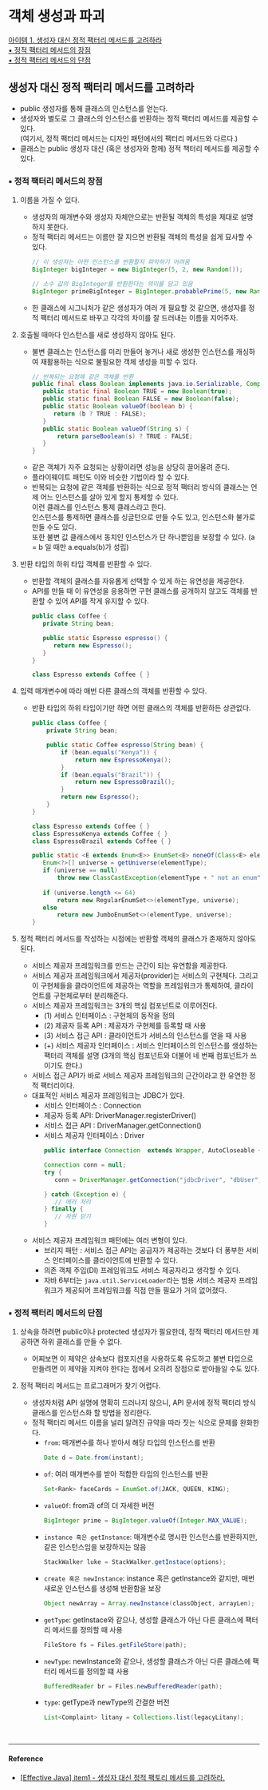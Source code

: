 # 객체 생성과 파괴

[아이템 1. 생성자 대신 정적 팩터리 메서드를 고려하라](#생성자-대신-정적-팩터리-메서드를-고려하라)  
[▪️ 정적 팩터리 메서드의 장점](#정적-팩터리-메서드의-장점)  
[▪️ 정적 팩터리 메서드의 단점](#정적-팩터리-메서드의-단점)

## 생성자 대신 정적 팩터리 메서드를 고려하라

- public 생성자를 통해 클래스의 인스턴스를 얻는다.
- 생성자와 별도로 그 클래스의 인스턴스를 반환하는 정적 팩터리 메서드를 제공할 수 있다.  
  (여기서, 정적 팩터리 메서드는 디자인 패턴에서의 팩터리 메서드와 다르다.)
- 클래스는 public 생성자 대신 (혹은 생성자와 함께) 정적 책터리 메서드를 제공할 수 있다.

### ▪️ 정적 팩터리 메서드의 장점

1. 이름을 가질 수 있다.
    - 생성자의 매개변수와 생성자 자체만으로는 반환될 객체의 특성을 제대로 설명하지 못한다.
    - 정적 팩터리 메서드는 이름만 잘 지으면 반환될 객체의 특성을 쉽게 묘사할 수 있다.
       ```java
       // 이 생성자는 어떤 인스턴스를 반환할지 파악하기 어려움
       BigInteger bigInteger = new BigInteger(5, 2, new Random());
       
       // 소수 값의 BigInteger를 반환한다는 의미를 담고 있음
       BigInteger primeBigInteger = BigInteger.probablePrime(5, new Random());
       ```
    - 한 클래스에 시그니처가 같은 생성자가 여러 개 필요할 것 같으면, 생성자를 정적 팩터리 메서드로 바꾸고 각각의 차이를 잘 드러내는 이름을 지어주자.


2. 호출될 때마다 인스턴스를 새로 생성하지 않아도 된다.
    - 불변 클래스는 인스턴스를 미리 만들어 놓거나 새로 생성한 인스턴스를 캐싱하여 재활용하는 식으로 불필요한 객체 생성을 피할 수 있다.
       ```java
       // 반복되는 요청에 같은 객체를 반환
       public final class Boolean implements java.io.Serializable, Comparable<Boolean> {
          public static final Boolean TRUE = new Boolean(true);
          public static final Boolean FALSE = new Boolean(false);
          public static Boolean valueOf(boolean b) {
             return (b ? TRUE : FALSE);
          }
          public static Boolean valueOf(String s) {
              return parseBoolean(s) ? TRUE : FALSE;
          }
       }
       ```
    - 같은 객체가 자주 요청되는 상황이라면 성능을 상당히 끌어올려 준다.
    - 플라이웨이트 패턴도 이와 비슷한 기법이라 할 수 있다.
    - 반복되는 요청에 같은 객체를 반환하는 식으로 정적 팩터리 방식의 클래스는 언제 어느 인스턴스를 살아 있게 할지 통제할 수 있다.  
      이런 클래스를 인스턴스 통제 클래스라고 한다.  
      인스턴스를 통제하면 클래스를 싱글턴으로 만들 수도 있고, 인스턴스화 불가로 만들 수도 있다.  
      또한 불변 값 클래스에서 동치인 인스턴스가 단 하나뿐임을 보장할 수 있다. (a = b 일 때만 a.equals(b)가 성립)


3. 반환 타입의 하위 타입 객체를 반환할 수 있다.
    - 반환할 객체의 클래스를 자유롭게 선택할 수 있게 하는 유연성을 제공한다.
    - API를 만들 때 이 유연성을 응용하면 구현 클래스를 공개하지 않고도 객체를 반환할 수 있어 API를 작게 유지할 수 있다.
       ```java
       public class Coffee {
          private String bean;
      
          public static Espresso espresso() {
             return new Espresso();
          }
       }
       
       class Espresso extends Coffee { }
       ```


4. 입력 매개변수에 따라 매번 다른 클래스의 객체를 반환할 수 있다.
    - 반환 타입의 하위 타입이기만 하면 어떤 클래스의 객체를 반환하든 상관없다.
       ```java
       public class Coffee {
           private String bean;
       
           public static Coffee espresso(String bean) {
               if (bean.equals("Kenya")) {
                   return new EspressoKenya();
               }
               if (bean.equals("Brazil")) {
                   return new EspressoBrazil();
               }
               return new Espresso();
           }
       }
       
       class Espresso extends Coffee { }
       class EspressoKenya extends Coffee { }
       class EspressoBrazil extends Coffee { }
      
       ```
       ```java
       public static <E extends Enum<E>> EnumSet<E> noneOf(Class<E> elementType) {
          Enum<?>[] universe = getUniverse(elementType);
          if (universe == null)
              throw new ClassCastException(elementType + " not an enum");
  
          if (universe.length <= 64)
              return new RegularEnumSet<>(elementType, universe);
          else
              return new JumboEnumSet<>(elementType, universe);
       }
       ```


5. 정적 팩터리 메서드를 작성하는 시점에는 반환할 객체의 클래스가 존재하지 않아도 된다.
    - 서비스 제공자 프레임워크를 만드는 근간이 되는 유연함을 제공한다.
    - 서비스 제공자 프레임워크에서 제공자(provider)는 서비스의 구현체다. 그리고 이 구현체들을 클라이언트에 제공하는 역할을 프레임워크가 통제하여, 클라이언트를 구현체로부터 분리해준다.
    - 서비스 제공자 프레임워크는 3개의 핵심 컴포넌트로 이루어진다.
        - (1) 서비스 인터페이스 : 구현체의 동작을 정의
        - (2) 제공자 등록 API : 제공자가 구현체를 등록할 때 사용
        - (3) 서비스 접근 API : 클라이언트가 서비스의 인스턴스를 얻을 때 사용
        - (+) 서비스 제공자 인터페이스 : 서비스 인터페이스의 인스턴스를 생성하는 팩터리 객체를 설명 (3개의 핵심 컴포넌트와 더불어 네 번째 컴포넌트가 쓰이기도 한다.)
    - 서비스 접근 API가 바로 서비스 제공자 프레임워크의 근간이라고 한 유연한 정적 팩터리이다.
    - 대표적인 서비스 제공자 프레임워크는 JDBC가 있다.
        - 서비스 인터페이스 : Connection
        - 제공자 등록 API: DriverManager.registerDriver()
        - 서비스 접근 API : DriverManager.getConnection()
        - 서비스 제공자 인터페이스 : Driver
          ```java
          public interface Connection  extends Wrapper, AutoCloseable { }
          ```
          ```java
          Connection conn = null;
          try {
             conn = DriverManager.getConnection("jdbcDriver", "dbUser", "dbPw");
          
          } catch (Exception e) {
             // 에러 처리
          } finally {
             // 자원 닫기
          }
          ```
    - 서비스 제공자 프레임워크 패턴에는 여러 변형이 있다.
        - 브리지 패턴 : 서비스 접근 API는 공급자가 제공하는 것보다 더 풍부한 서비스 인터페이스를 클라이언트에 반환할 수 있다.
        - 의존 객체 주입(DI) 프레임워크도 서비스 제공자라고 생각할 수 있다.
        - 자바 6부터는 `java.util.ServiceLoader`라는 범용 서비스 제공자 프레임워크가 제공되어 프레임워크를 직접 만들 필요가 거의 없어졌다.

### ▪️ 정적 팩터리 메서드의 단점

1. 상속을 하려면 public이나 protected 생성자가 필요한데, 정적 팩터리 메서드만 제공하면 하위 클래스를 만들 수 없다.
   - 어찌보면 이 제약은 상속보다 컴포지션을 사용하도록 유도하고 불변 타입으로 만들려면 이 제약을 지켜야 한다는 점에서 오히려 장점으로 받아들일 수도 있다.

2. 정적 팩터리 메서드는 프로그래머가 찾기 어렵다.
    - 생성자처럼 API 설명에 명확히 드러나지 않으니, API 문서에 정적 팩터리 방식 클래스를 인스턴스화 할 방법을 정리한다.
    - 정적 팩터리 메서드 이름을 널리 알려진 규약을 따라 짓는 식으로 문제를 완화한다.
      - `from`: 매개변수를 하나 받아서 해당 타입의 인스턴스를 반환   
        ```java
        Date d = Date.from(instant);
        ```
      - `of`: 여러 매개변수를 받아 적합한 타입의 인스턴스를 반환  
        ```java
        Set<Rank> faceCards = EnumSet.of(JACK, QUEEN, KING);
        ```
      - `valueOf`: from과 of의 더 자세한 버전  
        ```java
        BigInteger prime = BigInteger.valueOf(Integer.MAX_VALUE);
        ```
      - `instance 혹은 getInstance`: 매개변수로 명시한 인스턴스를 반환하지만, 같은 인스턴스임을 보장하지는 않음  
        ```java
        StackWalker luke = StackWalker.getInstace(options);
        ```
      - `create 혹은 newInstance`: instance 혹은 getInstance와 같지만, 매번 새로운 인스턴스를 생성해 반환함을 보장  
        ```java
        Object newArray = Array.newInstance(classObject, arrayLen);
        ```
      - `getType`: getInstace와 같으나, 생성할 클래스가 아닌 다른 클래스에 팩터리 메서드를 정의할 때 사용  
        ```java
        FileStore fs = Files.getFileStore(path);
        ``` 
      - `newType`: newInstance와 같으나, 생성할 클래스가 아닌 다른 클래스에 팩터리 메서드를 정의할 떄 사용  
        ```java
        BufferedReader br = Files.newBufferedReader(path);
        ``` 
      - `type`: getType과 newType의 간결한 버전  
        ```java
        List<Complaint> litany = Collections.list(legacyLitany);
        ```

        
<br>

---
#### Reference

- [[Effective Java] item1 - 생성자 대신 정적 팩토리 메서드를 고려하라.](https://vsfe.tistory.com/13")
